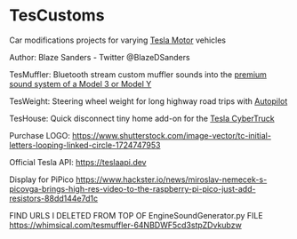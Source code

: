 # TesCustoms

Car modifications projects for varying [Tesla Motor](http://www.tesla.com) vehicles 

Author: Blaze Sanders - Twitter @BlazeDSanders

TesMuffler: Bluetooth stream custom muffler sounds into the [premium sound system of a Model 3 or Model Y](http://www.youtube.com/watch?v=LWKiNA-KT6Y)

TesWeight: Steering wheel weight for long highway road trips with [Autopilot](http://www.tesla.com/autopilot)

TesHouse: Quick disconnect tiny home add-on for the [Tesla CyberTruck](http://www.tesla.com/cybertruck)

Purchase LOGO: https://www.shutterstock.com/image-vector/tc-initial-letters-looping-linked-circle-1724747953

Official Tesla API: https://teslaapi.dev 

Display for PiPico https://www.hackster.io/news/miroslav-nemecek-s-picovga-brings-high-res-video-to-the-raspberry-pi-pico-just-add-resistors-88dd144e7d1c


FIND URLS I DELETED FROM TOP OF EngineSoundGenerator.py FILE
https://whimsical.com/tesmuffler-64NBDWF5cd3stpZDvkubzw
